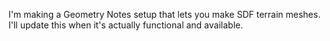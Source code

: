 I'm making a Geometry Notes setup that lets you make SDF terrain meshes.  I'll update this when it's actually functional and available.
